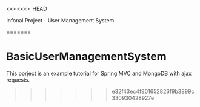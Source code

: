 <<<<<<< HEAD


Infonal Project - User Management System

=======
# BasicUserManagementSystem
This porject is an example tutorial for Spring MVC and MongoDB with ajax requests.
>>>>>>> e32f43ec4f901652826f9b3899c330930428927e
